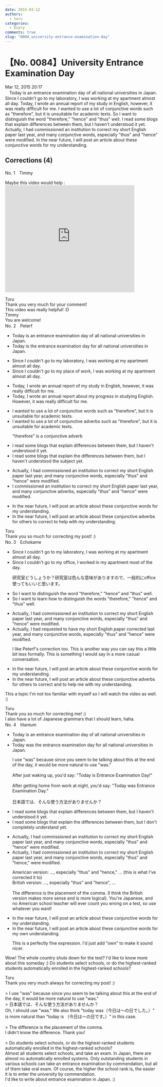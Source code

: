 ```yaml
---
date: 2015-03-12
authors:
  - toru
categories:
  - Diary
comments: true
slug: "0084_university-entrance-examination-day"
---
```


# 【No. 0084】University Entrance Examination Day
<div class="date">Mar 12, 2015 20:17</div>
<div id="post"><div id="body_show_ori">
　Today is an entrance examination day of all national universities in Japan. Since I couldn't go to my laboratory, I was working at my apartment almost all day. Today, I wrote an annual report of my study in English, however, it was really difficult for me. I wanted to use a lot of conjunctive words such as "therefore", but it is unsuitable for academic texts. So I want to distinguish the word "therefore," "hence" and "thus" well. I read some blogs that explain differences between them, but I haven't understood it yet. Actually, I had commissioned an institution to correct my short English paper last year, and many conjunctive words, especially "thus" and "hence" were modified. In the near future, I will post an article about these conjunctive words for my understanding.
</div></div>

<!-- more -->


## Corrections (4)
<div id="block"><div class="first_name"> No. 1　<span class="just_name">Timmy</span></div><div id="block2">
<p class="comment_small">
 Maybe this video would help :
 <object height="350" width="425">
  <param name="movie" value="http://www.youtube.com/v/vL05g8eW10s"/>
  <embed height="350" src="http://www.youtube.com/v/vL05g8eW10s" type="application/x-shockwave-flash" width="425"/>
 </object>
 <br/>
</p>

</div><div class="name"><span class="just_name">Toru</span><br>
Thank you very much for your comment!<br/>This video was really helpful! :D
</div>
<div class="name"><span class="just_name">Timmy</span><br>
You are welcome!
</div>
</div>
<div id="block"><div class="first_name"> No. 2　<span class="just_name">Peterf</span></div><div id="block2">
<ul class="correction_field">
<li class="incorrect">Today is an entrance examination day of all national universities in Japan.</li>
<li class="corrected correct">
Today is the entrance examination day for all national universities in Japan.
</li>
</ul>
<ul class="correction_field">
<li class="incorrect">Since I couldn't go to my laboratory, I was working at my apartment almost all day.</li>
<li class="corrected correct">
Since I couldn't go to my place of work, I was working at my apartment almost all day.
</li>
</ul>
<ul class="correction_field">
<li class="incorrect">Today, I wrote an annual report of my study in English, however, it was really difficult for me.</li>
<li class="corrected correct">
Today, I wrote an annual report about my progress in studying English. However, it was really difficult for me.
</li>
</ul>
<ul class="correction_field">
<li class="incorrect">I wanted to use a lot of conjunctive words such as "therefore", but it is unsuitable for academic texts.</li>
<li class="corrected correct">
I wanted to use a lot of conjunctive adverbs such as "therefore", but it is unsuitable for academic texts.
<p class="correction_comment">"therefore" is a conjunctive adverb</p>
</li>
</ul>
<ul class="correction_field">
<li class="incorrect">I read some blogs that explain differences between them, but I haven't understood it yet.</li>
<li class="corrected correct">
I read some blogs that explain the differences between them, but I haven't understood the subject yet.
</li>
</ul>
<ul class="correction_field">
<li class="incorrect">Actually, I had commissioned an institution to correct my short English paper last year, and many conjunctive words, especially "thus" and "hence" were modified.</li>
<li class="corrected correct">
I commissioned an institution to correct my short English paper last year, and many conjunctive adverbs, especially "thus" and "hence" were modified.
</li>
</ul>
<ul class="correction_field">
<li class="incorrect">In the near future, I will post an article about these conjunctive words for my understanding.</li>
<li class="corrected correct">
In the near future, I will post an article about these conjunctive adverbs for others to correct to help with my understanding.
</li>
</ul>
</div><div class="name"><span class="just_name">Toru</span><br>
Thank you so much for correcting my post! :)
</div>
</div>
<div id="block"><div class="first_name"> No. 3　<span class="just_name">Echokame</span></div><div id="block2">
<ul class="correction_field">
<li class="incorrect">Since I couldn't go to my laboratory, I was working at my apartment almost all day.</li>
<li class="corrected correct">
Since I couldn't go to my <span class="f_red">office</span>, I <span class="f_red">worked in</span> my apartment <span class="f_red">most of the</span> day.
<p class="correction_comment">研究室どうしょうか？研究室は色んな意味がありますので、一般的にoffice使ってもいいと思います。</p>
</li>
</ul>
<ul class="correction_field">
<li class="incorrect">So I want to distinguish the word "therefore," "hence" and "thus" well.</li>
<li class="corrected correct">
So I want to <span class="f_red">learn how to </span>distinguish the word<span class="f_red">s</span> "therefore," "hence" and "thus" well.
</li>
</ul>
<ul class="correction_field">
<li class="incorrect">Actually, I had commissioned an institution to correct my short English paper last year, and many conjunctive words, especially "thus" and "hence" were modified.</li>
<li class="corrected correct">
Actually, I had <span class="f_red">requested</span> <span class="f_red">to have</span> my short English paper <span class="f_red">corrected</span> last year, and many conjunctive words, especially "thus" and "hence" were modified.
<p class="correction_comment">I like Peterf's correction too. This is another way you can say this a little bit less formally. This is something I would say in a more casual conversation.</p>
</li>
</ul>
<ul class="correction_field">
<li class="incorrect">In the near future, I will post an article about these conjunctive words for my understanding.</li>
<li class="corrected correct">
In the near future, I will post an article about these conjunctive <span class="f_red">adverbs</span> for <span class="f_red">others to correct and to help me with my </span>understanding.
</li>
</ul>
<p class="comment_small">
 This a topic I'm not too familiar with myself so I will watch the video as well. :)
</p>

</div><div class="name"><span class="just_name">Toru</span><br>
Thank you so much for correcting me! :)<br/>I also have a lot of Japanese grammars that I should learn, haha.
</div>
</div>
<div id="block"><div class="first_name"> No. 4　<span class="just_name">titanium</span></div><div id="block2">
<ul class="correction_field">
<li class="incorrect">Today is an entrance examination day of all national universities in Japan.</li>
<li class="corrected correct">
Today <span class="f_blue">was</span> <span class="f_red">the</span> entrance examination day<span class="f_red"> for</span> all national universities in Japan.
<p class="correction_comment">I use "was" because since you seem to be talking about this at the end of the day, it would be more natural to use "was."<br/><br/>After just waking up, you'd say: "Today is Entrance Examination Day!"<br/><br/>After getting home from work at night, you'd say: "Today was Entrance Examination Day."<br/><br/>日本語では、そんな使う方法がありませんか？</p>
</li>
</ul>
<ul class="correction_field">
<li class="incorrect">I read some blogs that explain differences between them, but I haven't understood it yet.</li>
<li class="corrected correct">
I read some blogs that explain <span class="f_red">the</span> differences between them, but I <span class="f_blue">don't completely understand yet.</span>
</li>
</ul>
<ul class="correction_field">
<li class="incorrect">Actually, I had commissioned an institution to correct my short English paper last year, and many conjunctive words, especially "thus" and "hence" were modified.</li>
<li class="corrected correct">
Actually, I had commissioned an institution to correct my short English paper last year, and many conjunctive words, especially "thus" and "hence<span class="f_red">,</span>" were modified.
<p class="correction_comment">American version: ..., especially "thus" and "hence," ... (this is what I've corrected it to)<br/>British version: ..., especially "thus" and "hence", ... <br/><br/>The difference is the placement of the comma. (I think the British version makes more sense and is more logical). You're Japanese, and no American school teacher will ever count you wrong on a test, so use whatever you want!</p>
</li>
</ul>
<ul class="correction_field">
<li class="incorrect">In the near future, I will post an article about these conjunctive words for my understanding.</li>
<li class="corrected correct">
In the near future, I will post an article about these conjunctive words for my <span class="f_blue">own </span>understanding.
<p class="correction_comment">This is a perfectly fine expression. I'd just add "own" to make it sound nicer.</p>
</li>
</ul>
<p class="comment_small">
 Wow! The whole country shuts down for the test? I'd like to know more about this someday :) Do students select schools, or do the highest-ranked students automatically enrolled in the highest-ranked schools?
</p>

</div><div class="name"><span class="just_name">Toru</span><br>
Thank you very much always for correcting my post! :)<br/><br/>&gt; I use "was" because since you seem to be talking about this at the end of the day, it would be more natural to use "was."<br/>&gt; 日本語では、そんな使う方法がありませんか？<br/>Oh, I should use "was." We also think "today was（今日は～の日でした。）" is more natural than "today is （今日は～の日です。）" in this case. <br/><br/>&gt; The difference is the placement of the comma.<br/>I didn't know the difference. Thank you!<br/><br/>&gt; Do students select schools, or do the highest-ranked students automatically enrolled in the highest-ranked schools?<br/>Almost all students select schools, and take an exam. In Japan, there are almost no automatically enrolled systems. Only outstanding students in various schools can take an entrance examination by commendation, but all of them take oral exam. Of course, the higher the school rank is, the easier it is to enter the university by commendation.<br/>I'd like to write about entrance examination in Japan. :)
</div>
</div>
